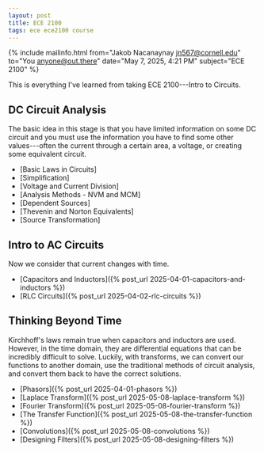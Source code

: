 ```yaml
---
layout: post
title: ECE 2100
tags: ece ece2100 course
---
```


{% include mailinfo.html from="Jakob Nacanaynay <jn567@cornell.edu>" to="You <anyone@out.there>" date="May 7, 2025, 4:21 PM" subject="ECE 2100" %}

This is everything I've learned from taking ECE 2100---Intro to Circuits.

## DC Circuit Analysis

The basic idea in this stage is that you have limited information on some DC circuit and you must use the information you have to find some other values---often the current through a certain area, a voltage, or creating some equivalent circuit.

- [Basic Laws in Circuits]
- [Simplification]
- [Voltage and Current Division]
- [Analysis Methods - NVM and MCM]
- [Dependent Sources]
- [Thevenin and Norton Equivalents]
- [Source Transformation]

## Intro to AC Circuits

Now we consider that current changes with time.

- [Capacitors and Inductors]({% post_url 2025-04-01-capacitors-and-inductors %})
- [RLC Circuits]({% post_url 2025-04-02-rlc-circuits %})

## Thinking Beyond Time

Kirchhoff's laws remain true when capacitors and inductors are used. However, in the time domain, they are differential equations that can be incredibly difficult to solve. Luckily, with transforms, we can convert our functions to another domain, use the traditional methods of circuit analysis, and convert them back to have the correct solutions.

- [Phasors]({% post_url 2025-04-01-phasors %})
- [Laplace Transform]({% post_url 2025-05-08-laplace-transform %})
- [Fourier Transform]({% post_url 2025-05-08-fourier-transform %})
- [The Transfer Function]({% post_url 2025-05-08-the-transfer-function %})
- [Convolutions]({% post_url 2025-05-08-convolutions %})
- [Designing Filters]({% post_url 2025-05-08-designing-filters %})
